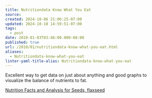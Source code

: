 ```yaml
---
title: Nutritiondata Know What You Eat
source: 
created: 2024-10-06 21:06:25-07:00
updated: 2024-10-10 14:59:51-07:00
tags:
  - post
date: 2010-01-03T03:46:00.000-08:00
published: true
url: /2010/01/nutritiondata-know-what-you-eat.html
aliases:
  - Nutritiondata-know-what-you-eat
linter-yaml-title-alias: Nutritiondata-know-what-you-eat
---
```



Excellent way to get data on just about anything and good graphs to visualize the balance of nutrients to fat.  
  
[Nutrition Facts and Analysis for Seeds, flaxseed](http://www.nutritiondata.com/facts/nut-and-seed-products/3163/2)  

  
  

<!-- ![](http://img.zemanta.com/pixy.gif?x-id=ee8a3037-46c9-898f-8130-35cc6b071f43) -->